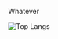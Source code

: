 
Whatever


![Top Langs](https://github-readme-stats-git-master-shuzretsus-projects.vercel.app/api/top-langs/?username=shuzretsu&layout=compact&hide=html,php,css)



